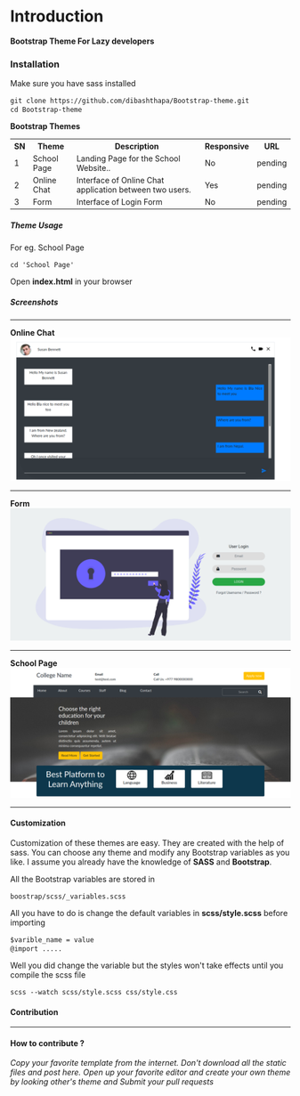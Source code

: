 # Introduction
**Bootstrap Theme For Lazy developers**


### Installation
Make sure you have sass installed
```
git clone https://github.com/dibashthapa/Bootstrap-theme.git
cd Bootstrap-theme

```

**Bootstrap Themes**
<table>
<tr>
<th> SN </th>
<th> Theme </th>
<th> Description</th>
<th> Responsive </th>
<th> URL </th>
</tr>

<tr>
<td> 1 </td>
<td> School Page </td>
<td> Landing Page for the School Website..</td>
<td> No </td>
<td> pending </td>
</tr>

<tr>
<td> 2 </td>
<td> Online Chat </td>
<td> Interface of Online Chat application between two users. </td>
<td> Yes </td>
<td> pending </td>
</tr>

<tr>
<td> 3 </td>
<td> Form </td>
<td> Interface of Login Form</td>
<td> No </td>
<td> pending </td>
</tr>
</table>


##### Theme Usage
For eg. School Page


```
cd 'School Page'
```
Open **index.html** in your browser


##### Screenshots
---
**Online Chat**
<img src="screenshots/chat.png">

--------

**Form**
<img src="screenshots/form.png">

--------

**School Page**
<img src="screenshots/school.png">

-------

#### Customization
Customization of these themes are easy. They are created with the help of sass. You can choose any theme and modify any Bootstrap variables as you like. I assume you already have the knowledge of **SASS** and **Bootstrap**. <br>

 All the Bootstrap variables are stored in
 ```
boostrap/scss/_variables.scss
 ```

All you have to do is change the default variables  in **scss/style.scss** before importing

```
$varible_name = value
@import .....
```
Well you did change the variable but the styles won't take effects until you compile the scss file
```
scss --watch scss/style.scss css/style.css
```
#### Contribution
-----

#### How to contribute ?
*Copy your favorite template from the internet. Don't download all the static files and post here. Open up your favorite editor and create your own theme by looking other's theme and Submit your pull requests*
